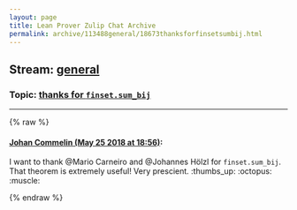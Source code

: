 ```yaml
---
layout: page
title: Lean Prover Zulip Chat Archive 
permalink: archive/113488general/18673thanksforfinsetsumbij.html
---
```


## Stream: [general](index.html)
### Topic: [thanks for `finset.sum_bij`](18673thanksforfinsetsumbij.html)

---


{% raw %}
#### [ Johan Commelin (May 25 2018 at 18:56)](https://leanprover.zulipchat.com/#narrow/stream/113488-general/topic/thanks%20for%20%60finset.sum_bij%60/near/127090893):
<p>I want to thank <span class="user-mention" data-user-id="110049">@Mario Carneiro</span> and <span class="user-mention" data-user-id="110294">@Johannes Hölzl</span> for <code>finset.sum_bij</code>. That theorem is extremely useful! Very prescient. <span class="emoji emoji-1f44d" title="thumbs up">:thumbs_up:</span> <span class="emoji emoji-1f419" title="octopus">:octopus:</span> <span class="emoji emoji-1f4aa" title="muscle">:muscle:</span></p>


{% endraw %}
